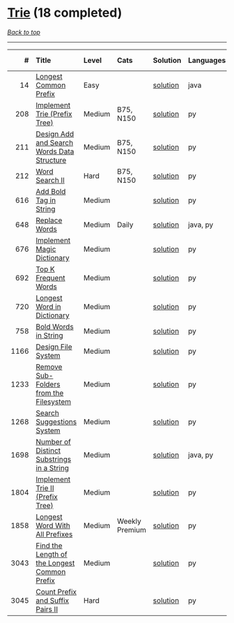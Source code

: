 # [Trie](<https://leetcode.com/tag/Trie/>) (18 completed)

*[Back to top](<../../README.md>)*

------

|    # | Title                                                                                                                        | Level   | Cats           | Solution                                                                | Languages   | Date Complete   |
|-----:|:-----------------------------------------------------------------------------------------------------------------------------|:--------|:---------------|:------------------------------------------------------------------------|:------------|:----------------|
|   14 | [Longest Common Prefix](<https://leetcode.com/problems/longest-common-prefix>)                                               | Easy    |                | [solution](<../_14. Longest Common Prefix.md>)                          | java        | May 22, 2024    |
|  208 | [Implement Trie (Prefix Tree)](<https://leetcode.com/problems/implement-trie-prefix-tree>)                                   | Medium  | B75, N150      | [solution](<../_208. Implement Trie (Prefix Tree).md>)                  | py          | Jun 27, 2024    |
|  211 | [Design Add and Search Words Data Structure](<https://leetcode.com/problems/design-add-and-search-words-data-structure>)     | Medium  | B75, N150      | [solution](<../_211. Design Add and Search Words Data Structure.md>)    | py          | Jun 27, 2024    |
|  212 | [Word Search II](<https://leetcode.com/problems/word-search-ii>)                                                             | Hard    | B75, N150      | [solution](<../_212. Word Search II.md>)                                | py          | Jun 27, 2024    |
|  616 | [Add Bold Tag in String](<https://leetcode.com/problems/add-bold-tag-in-string>)                                             | Medium  |                | [solution](<../_616. Add Bold Tag in String.md>)                        | py          | Jun 28, 2024    |
|  648 | [Replace Words](<https://leetcode.com/problems/replace-words>)                                                               | Medium  | Daily          | [solution](<../_648. Replace Words.md>)                                 | java, py    | Jun 07, 2024    |
|  676 | [Implement Magic Dictionary](<https://leetcode.com/problems/implement-magic-dictionary>)                                     | Medium  |                | [solution](<../_676. Implement Magic Dictionary.md>)                    | py          | Jun 27, 2024    |
|  692 | [Top K Frequent Words](<https://leetcode.com/problems/top-k-frequent-words>)                                                 | Medium  |                | [solution](<../_692. Top K Frequent Words.md>)                          | py          | Jun 09, 2024    |
|  720 | [Longest Word in Dictionary](<https://leetcode.com/problems/longest-word-in-dictionary>)                                     | Medium  |                | [solution](<../_720. Longest Word in Dictionary.md>)                    | py          | Jun 27, 2024    |
|  758 | [Bold Words in String](<https://leetcode.com/problems/bold-words-in-string>)                                                 | Medium  |                | [solution](<../_758. Bold Words in String.md>)                          | py          | Jun 28, 2024    |
| 1166 | [Design File System](<https://leetcode.com/problems/design-file-system>)                                                     | Medium  |                | [solution](<../_1166. Design File System.md>)                           | py          | Jun 28, 2024    |
| 1233 | [Remove Sub-Folders from the Filesystem](<https://leetcode.com/problems/remove-sub-folders-from-the-filesystem>)             | Medium  |                | [solution](<../_1233. Remove Sub-Folders from the Filesystem.md>)       | py          | Jun 28, 2024    |
| 1268 | [Search Suggestions System](<https://leetcode.com/problems/search-suggestions-system>)                                       | Medium  |                | [solution](<../_1268. Search Suggestions System.md>)                    | py          | Jun 29, 2024    |
| 1698 | [Number of Distinct Substrings in a String](<https://leetcode.com/problems/number-of-distinct-substrings-in-a-string>)       | Medium  |                | [solution](<../_1698. Number of Distinct Substrings in a String.md>)    | java, py    | Jun 02, 2024    |
| 1804 | [Implement Trie II (Prefix Tree)](<https://leetcode.com/problems/implement-trie-ii-prefix-tree>)                             | Medium  |                | [solution](<../_1804. Implement Trie II (Prefix Tree).md>)              | py          | Jun 27, 2024    |
| 1858 | [Longest Word With All Prefixes](<https://leetcode.com/problems/longest-word-with-all-prefixes>)                             | Medium  | Weekly Premium | [solution](<../_1858. Longest Word With All Prefixes.md>)               | py          | Jun 29, 2024    |
| 3043 | [Find the Length of the Longest Common Prefix](<https://leetcode.com/problems/find-the-length-of-the-longest-common-prefix>) | Medium  |                | [solution](<../_3043. Find the Length of the Longest Common Prefix.md>) | py          | Jun 28, 2024    |
| 3045 | [Count Prefix and Suffix Pairs II](<https://leetcode.com/problems/count-prefix-and-suffix-pairs-ii>)                         | Hard    |                | [solution](<../_3045. Count Prefix and Suffix Pairs II.md>)             | py          | Jun 29, 2024    |